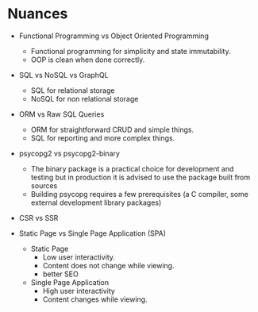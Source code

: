 # Nuances

- Functional Programming vs Object Oriented Programming
  - Functional programming for simplicity and state immutability.
  - OOP is clean when done correctly.
- SQL vs NoSQL vs GraphQL
  - SQL for relational storage
  - NoSQL for non relational storage
- ORM vs Raw SQL Queries
  - ORM for straightforward CRUD and simple things.
  - SQL for reporting and more complex things.
- psycopg2 vs psycopg2-binary

  - The binary package is a practical choice for development and testing but in production it is advised to use the package built from sources
  - Building psycopg requires a few prerequisites (a C compiler, some external development library packages)

- CSR vs SSR
- Static Page vs Single Page Application (SPA)

  - Static Page
    - Low user interactivity.
    - Content does not change while viewing.
    - better SEO
  - Single Page Application
    - High user interactivity
    - Content changes while viewing.
